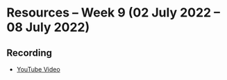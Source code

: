 # Resources – Week 9 (02 July 2022 – 08 July 2022)
## Recording
* [YouTube Video](https://youtu.be/aDVpkjSb9is)
